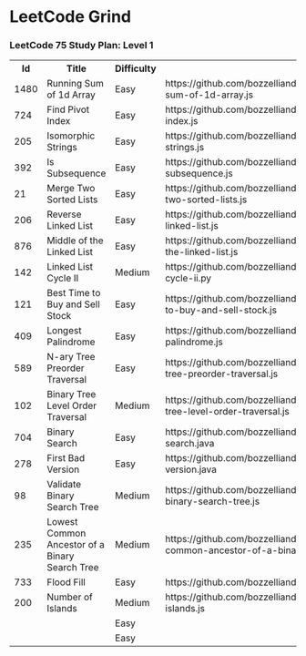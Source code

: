 # LeetCode Grind

### LeetCode 75 Study Plan: Level 1

<table>
  <tr>
    <th>Id</th>
    <th>Title</th>
    <th>Difficulty</th>
    <th>Code</th>
  </tr>
  <tr>
    <td>1480</td>
    <td>Running Sum of 1d Array</td>
    <td>Easy</td>
    <td>https://github.com/bozzelliandrea/leetcode/blob/main/running-sum-of-1d-array.js</td>
  </tr>
  <tr>
    <td>724</td>
    <td>Find Pivot Index</td>
    <td>Easy</td>
    <td>https://github.com/bozzelliandrea/leetcode/blob/main/find-pivot-index.js</td>
  </tr>
  <tr>
    <td>205</td>
    <td>Isomorphic Strings</td>
    <td>Easy</td>
    <td>https://github.com/bozzelliandrea/leetcode/blob/main/isomorphic-strings.js</td>
  </tr>
  <tr>
    <td>392</td>
    <td>Is Subsequence</td>
    <td>Easy</td>
    <td>https://github.com/bozzelliandrea/leetcode/blob/main/is-subsequence.js</td>
  </tr>
  <tr>
    <td>21</td>
    <td>Merge Two Sorted Lists</td>
    <td>Easy</td>
    <td>https://github.com/bozzelliandrea/leetcode/blob/main/merge-two-sorted-lists.js</td>
  </tr>
  <tr>
    <td>206</td>
    <td>Reverse Linked List</td>
    <td>Easy</td>
    <td>https://github.com/bozzelliandrea/leetcode/blob/main/reverse-linked-list.js</td>
  </tr>
  <tr>
    <td>876</td>
    <td>Middle of the Linked List</td>
    <td>Easy</td>
    <td>https://github.com/bozzelliandrea/leetcode/blob/main/middle-of-the-linked-list.js</td>
  </tr>
  <tr>
    <td>142</td>
    <td>Linked List Cycle II</td>
    <td>Medium</td>
    <td>https://github.com/bozzelliandrea/leetcode/blob/main/linked-list-cycle-ii.py</td>
  </tr>
  <tr>
    <td>121</td>
    <td>Best Time to Buy and Sell Stock</td>
    <td>Easy</td>
    <td>https://github.com/bozzelliandrea/leetcode/blob/main/best-time-to-buy-and-sell-stock.js</td>
  </tr>
  <tr>
    <td>409</td>
    <td>Longest Palindrome</td>
    <td>Easy</td>
    <td>https://github.com/bozzelliandrea/leetcode/blob/main/longest-palindrome.js</td>
  </tr>
  <tr>
    <td>589</td>
    <td>N-ary Tree Preorder Traversal</td>
    <td>Easy</td>
    <td>https://github.com/bozzelliandrea/leetcode/blob/main/n-ary-tree-preorder-traversal.js</td>
  </tr>
  <tr>
    <td>102</td>
    <td>Binary Tree Level Order Traversal</td>
    <td>Medium</td>
    <td>https://github.com/bozzelliandrea/leetcode/blob/main/binary-tree-level-order-traversal.js</td>
  </tr>
  <tr>
    <td>704</td>
    <td>Binary Search</td>
    <td>Easy</td>
    <td>https://github.com/bozzelliandrea/leetcode/blob/main/binary-search.java</td>
  </tr>
  <tr>
    <td>278</td>
    <td>First Bad Version</td>
    <td>Easy</td>
    <td>https://github.com/bozzelliandrea/leetcode/blob/main/first-bad-version.java</td>
  </tr>
  <tr>
    <td>98</td>
    <td>Validate Binary Search Tree</td>
    <td>Medium</td>
    <td>https://github.com/bozzelliandrea/leetcode/blob/main/validate-binary-search-tree.js</td>
  </tr>
  <tr>
    <td>235</td>
    <td>Lowest Common Ancestor of a Binary Search Tree</td>
    <td>Medium</td>
    <td>https://github.com/bozzelliandrea/leetcode/blob/main/lowest-common-ancestor-of-a-binary-search-tree.js</td>
  </tr>
  <tr>
    <td>733</td>
    <td>Flood Fill</td>
    <td>Easy</td>
    <td>https://github.com/bozzelliandrea/leetcode/blob/main/flood-fill.js</td>
  </tr>
  <tr>
    <td>200</td>
    <td>Number of Islands</td>
    <td>Medium</td>
    <td>https://github.com/bozzelliandrea/leetcode/blob/main/number-of-islands.js</td>
  </tr>
  <tr>
    <td></td>
    <td></td>
    <td>Easy</td>
    <td></td>
  </tr>
  <tr>
    <td></td>
    <td></td>
    <td>Easy</td>
    <td></td>
  </tr>
</table>
